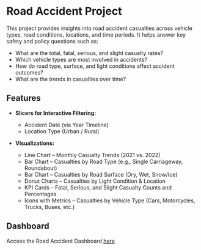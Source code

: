# Road Accident Project

This project provides insights into road accident casualties across vehicle types, road conditions, locations, and time periods. It helps answer key safety and policy questions such as:

* What are the total, fatal, serious, and slight casualty rates?
* Which vehicle types are most involved in accidents?
* How do road type, surface, and light conditions affect accident outcomes?
* What are the trends in casualties over time?

## Features

- **Slicers for Interactive Filtering:**

    * Accident Date (via Year Timeline)
    * Location Type (Urban / Rural)

- **Visualizations:**

    * Line Chart – Monthly Casualty Trends (2021 vs. 2022)
    * Bar Chart – Casualties by Road Type (e.g., Single Carriageway, Roundabout)
    * Bar Chart – Casualties by Road Surface (Dry, Wet, Snow/Ice)
    * Donut Charts – Casualties by Light Condition & Location
    * KPI Cards – Fatal, Serious, and Slight Casualty Counts and Percentages
    * Icons with Metrics – Casualties by Vehicle Type (Cars, Motorcycles, Trucks, Buses, etc.)

## Dashboard
Access the Road Accident Dashboard [here](./Image/Road_Accident.png)